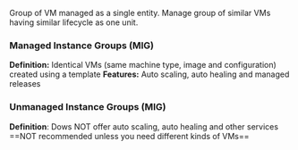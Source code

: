 Group of VM managed as a single entity. Manage group of similar VMs having similar lifecycle as one unit.


### Managed Instance Groups (MIG)

**Definition:** Identical VMs (same machine type, image and configuration) created using a template
**Features:** Auto scaling, auto healing and managed releases
### Unmanaged Instance Groups (MIG)
**Definition**: Dows NOT offer auto scaling, auto healing and other services
==NOT recommended unless you need different kinds of VMs==










